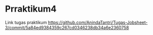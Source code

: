 # Prraktikum4
Link tugas praktikum 
https://github.com/AnindaTantri/Tugas-Jobsheet-3/commit/5a84ed9384359c267cd0346238db34a6e2360758
